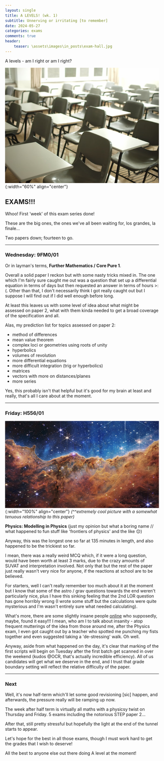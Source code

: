 ```yaml
---
layout: single
title: A LEVELS! (wk. 1)
subtitle: Unnerving or irritating [to remember]
date: 2024-05-27
categories: exams
comments: true
header:
    teaser: \assets\images\in_posts\exam-hall.jpg
---
```

A levels - am I right or am I right?

![Exam hall, not mine](\assets\images\in_posts\exam-hall.jpg){:width="60%" align="center"}

## EXAMS!!! 
Whoo! First 'week' of this exam series done!

These are the big ones, the ones we've all been waiting for, los grandes, la finale...

Two papers down; fourteen to go.

---

### Wednesday: 9FM0/01
Or in layman's terms, **Further Mathematics / Core Pure 1**.

Overall a solid paper I reckon but with some nasty tricks mixed in. The one which I'm fairly sure caught me out was a question that set up a differential equation in terms of days but then requested an answer in terms of hours >:(. Other than that, I don't necessarily think I got really caught out but I suppose I will find out if I did well enough before long.

At least this leaves us with some level of idea about what might be assessed on paper 2, what with them kinda needed to get a broad coverage of the specification and all.

Alas, my prediction list for topics assessed on paper 2:
- method of differences
- mean value theorem
- complex loci or geometries using roots of unity
- hyperbolics
- volumes of revolution
- more differential equations
- more difficult integration (trig or hyperbolics)
- matrices
- vectors with more on distances/planes
- more series

Yes, this probably isn't that helpful but it's good for my brain at least and really, that's all I care about at the moment.

---

### Friday: H556/01
![James Webb Telescope photo of far-away space](\assets\images\in_posts\JW-telescopy.jpg){:width="100%" align="center"}
_(^^extremely cool picture with a somewhat tenuous relationship to this paper)_

**Physics: Modelling in Physics** (just my opinion but what a boring name // what happened to fun stuff like 'frontiers of physics' and the like 😔)

Anyway, this was the longest one so far at 135 minutes in length, and also happened to be the trickiest so far.

I mean, there was a really weird MCQ which, if it were a long question, would have been worth at least 3 marks, due to the crazy amounts of SUVAT and interpretation involved. Not only that but the rest of the paper just really wasn't very nice for anyone, if the reactions at school are to be believed.

For starters, well I can't really remember too much about it at the moment but I know that some of the astro / grav questions towards the end weren't particularly nice, plus I have this sinking feeling that the 2nd LOR question has gone horribly wrong (I wrote some stuff but the calculations were quite mysterious and I'm wasn't entirely sure what needed calculating).

What's more, there are some slightly insane people [online](https://www.thestudentroom.co.uk/revision/alevel-gcse-exams/students-react-after-a-level-physics-paper-1) who supposedly, maybe, found it easy!!! I mean, who am I to talk about insanity - atop frequent mutterings of the idea from those around me, after the Physics exam, I even got caught out by a teacher who spotted me punching my fists together and even suggested taking a 'de-stressing' walk. Oh well.

Anyway, aside from what happened on the day, it's clear that marking of the first scripts will begin on Tuesday after the first batch get scanned in over the weekend (kudos @OCR, that's actually incredible efficiency). All of us candidates will get what we deserve in the end, and I trust that grade boundary setting will reflect the relative difficulty of the paper.

---

### Next
Well, it's now half-term which'll let some good revisioning [sic] happen, and afterwards, the pressure really will be ramping up now.

The week after half term is virtually all maths with a physicsy twist on Thursday and Friday. 5 exams including the notorious STEP paper 2...

After that, still pretty stressful but hopefully the light at the end of the tunnel starts to appear.

Let's hope for the best in all those exams, though I must work hard to get the grades that I wish to deserve!

All the best to anyone else out there doing A level at the moment!